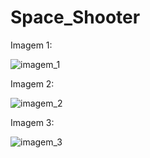 # Space_Shooter

Imagem 1:

![imagem_1](https://user-images.githubusercontent.com/65574850/116824701-f70e0280-ab61-11eb-9686-c5cf2dd178ef.png)

Imagem 2:

![imagem_2](https://user-images.githubusercontent.com/65574850/116824707-01c89780-ab62-11eb-8a11-ba6f5269aff8.png)

Imagem 3:

![imagem_3](https://user-images.githubusercontent.com/65574850/116824719-0d1bc300-ab62-11eb-9f60-ffc2691d2f72.png)
